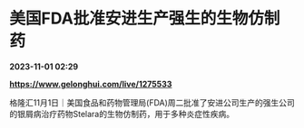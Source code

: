 # 美国FDA批准安进生产强生的生物仿制药

**2023-11-01 02:29**

**https://www.gelonghui.com/live/1275533**

格隆汇11月1日｜美国食品和药物管理局(FDA)周二批准了安进公司生产的强生公司的银屑病治疗药物Stelara的生物仿制药，用于多种炎症性疾病。